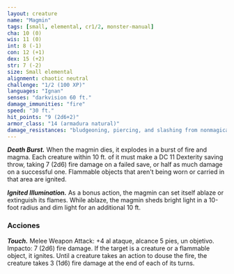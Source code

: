 ```yaml
---
layout: creature
name: "Magmin"
tags: [small, elemental, cr1/2, monster-manual]
cha: 10 (0)
wis: 11 (0)
int: 8 (-1)
con: 12 (+1)
dex: 15 (+2)
str: 7 (-2)
size: Small elemental
alignment: chaotic neutral
challenge: "1/2 (100 XP)"
languages: "Ignan"
senses: "darkvision 60 ft."
damage_immunities: "fire"
speed: "30 ft."
hit_points: "9 (2d6+2)"
armor_class: "14 (armadura natural)"
damage_resistances: "bludgeoning, piercing, and slashing from nonmagical weapons"
---
```


***Death Burst.*** When the magmin dies, it explodes in a burst of fire and magma. Each creature within 10 ft. of it must make a DC 11 Dexterity saving throw, taking 7 (2d6) fire damage on a failed save, or half as much damage on a successful one. Flammable objects that aren't being worn or carried in that area are ignited.

***Ignited Illumination.*** As a bonus action, the magmin can set itself ablaze or extinguish its flames. While ablaze, the magmin sheds bright light in a 10-foot radius and dim light for an additional 10 ft.

### Acciones

***Touch.*** Melee Weapon Attack: +4 al ataque, alcance 5 pies, un objetivo. Impacto: 7 (2d6) fire damage. If the target is a creature or a flammable object, it ignites. Until a creature takes an action to douse the fire, the creature takes 3 (1d6) fire damage at the end of each of its turns.